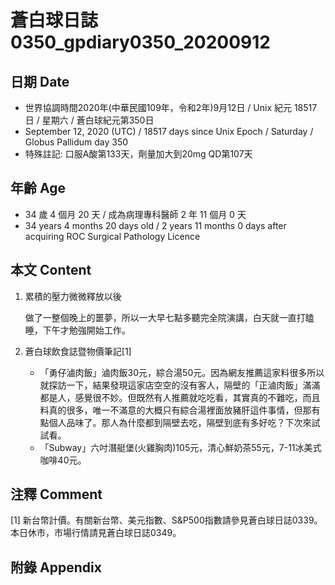 [_metadata_:encoding]: - "utf-8"
[_metadata_:language]: - "zh-Hant-TW"
[_metadata_:fileformat]: - "markdown"
[_metadata_:MIME_type]: - "text/plain"
[_metadata_:markdown_version]: - "commonmark version 0.29"
[_metadata_:markdown_spec]: - "https://spec.commonmark.org/0.29/"

# 蒼白球日誌0350_gpdiary0350_20200912 #

## 日期 Date ##

* 世界協調時間2020年(中華民國109年，令和2年)9月12日 / Unix 紀元 18517 日 / 星期六 / 蒼白球紀元第350日
* September 12, 2020 (UTC) / 18517 days since Unix Epoch / Saturday / Globus Pallidum day 350
* 特殊註記: 口服A酸第133天，劑量加大到20mg QD第107天

## 年齡 Age ##

* 34 歲 4 個月 20 天 / 成為病理專科醫師 2 年 11 個月 0 天
* 34 years 4 months 20 days old / 2 years 11 months 0 days after acquiring ROC Surgical Pathology Licence

## 本文 Content ##

1. 累積的壓力微微釋放以後

    做了一整個晚上的噩夢，所以一大早七點多聽完全院演講，白天就一直打瞌睡，下午才勉強開始工作。

2. 蒼白球飲食誌暨物價筆記[1]

    * 「勇仔滷肉飯」滷肉飯30元，綜合湯50元。因為網友推薦這家料很多所以就探訪一下，結果發現這家店空空的沒有客人，隔壁的「正滷肉飯」滿滿都是人，感覺很不妙。但既然有人推薦就吃吃看，其實真的不難吃，而且料真的很多，唯一不滿意的大概只有綜合湯裡面放豬肝這件事情，但那有點個人品味了。那人為什麼都到隔壁去吃，隔壁到底有多好吃？下次來試試看。
    * 「Subway」六吋潛艇堡(火雞胸肉)105元，清心鮮奶茶55元，7-11冰美式咖啡40元。

## 注釋 Comment ##

[1] 新台幣計價。有關新台幣、美元指數、S&P500指數請參見蒼白球日誌0339。本日休市，市場行情請見蒼白球日誌0349。

## 附錄 Appendix ##

